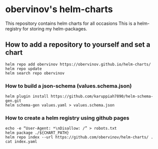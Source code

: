 # obervinov's helm-charts
This repository contains helm charts for all occasions
This is a helm-registry for storing my helm-packages.

## How to add a repository to yourself and set a chart
```
helm repo add obervinov https://obervinov.github.io/helm-charts/
helm repo update
helm search repo obervinov
```
### How to build a json-schema (values.schema.json)
```
helm plugin install https://github.com/karuppiah7890/helm-schema-gen.git
helm schema-gen values.yaml > values.schema.json
```

### How to create a helm registry using github pages
```
echo -e “User-Agent: *\nDisallow: /” > robots.txt
helm package ./${CHART_PATH}
helm repo index --url https://github.com/obervinov/helm-charts/ .
cat index.yaml
```